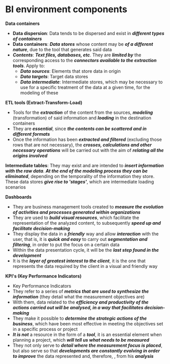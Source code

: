 # BI environment components

**Data containers**

* **Data dispersion**: Data tends to be dispersed and exist in _**different types of containers**_
* **Data containers**: _**Data stores**_ whose content may be _**of a different nature**_, due to the tool that generates said data
* _**Contents**_: _**Text files, databases, etc**_. They are _**limited by**_ the corresponding access to the _**connectors available to the extraction tools**_. Apply to:
  * _**Data sources**_: Elements that store data in origin
  * _**Data targets**_: Target data stores
  * _**Data intermediate**_: Intermediate stores, which may be necessary to use for a specific treatment of the data at a given time, for the modeling of these

**ETL tools (Extract-Transform-Load)**

* Tools for the _**extraction**_ of the content from the sources, _**modeling**_ (transformation) of said information and _**loading**_ in the destination containers
* They are _**essential**_, since _**the contents can be scattered and in different formats**_
* Once the information has been _**extracted and filtered**_ (excluding those rows that are not necessary), the _**crosses, calculations and other necessary operations**_ will be carried out with the aim of _**relating all the origins involved**_

**Intermediate tables**: They may exist and are intended to _**insert information with the raw data**_. _**At the end of the modeling process they can be eliminated**_, depending on the temporality of the information they store. These data stores _**give rise to 'stages'**_, which are intermediate loading scenarios

**Dashboards**

* They are business management tools created to _**measure the evolution of activities and processes generated within organizations**_
* They are used to _**build visual resources**_, which facilitate the representation of the analyzed content, to subsequently _**speed up and facilitate decision-making**_
* They display the data in a _**friendly**_ way and allow _**interaction**_ with the user, that is, it is _**quick and easy**_ to carry out _**segmentation and filtering**_, in order to put the focus on a certain data
* Within the data presentation cycle, it will be the _**last step found in the development**_
* It is the _**layer of greatest interest to the client**_, it is the one that represents the data required by the client in a visual and friendly way

**KPI's (Key Performance Indicators)**

* Key Performance Indicators
* They refer to a series of _**metrics that are used to synthesize the information**_ (they detail what the measurement objectives are)
* With them, data related to the _**efficiency and productivity of the actions carried out will be analysed, in a way that facilitates decision-making**_
* They make it possible to _**determine the strategic actions of the business**_, which have been most effective in meeting the objectives set in a specific process or project
* _**It is not**_ a resource in the form of a _**tool**_, it is an essential element when planning a project, which _**will tell us what needs to be measured**_
* They not only serve to _**detail where the measurement focus is placed**_, but also serve so that _**developments are constantly evolving in order to improve**_ the data represented and, therefore, , from his _**analysis**_
